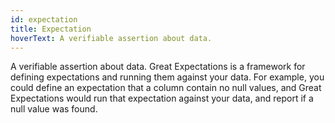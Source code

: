 ```yaml
---
id: expectation
title: Expectation
hoverText: A verifiable assertion about data.
---
```



A verifiable assertion about data. Great Expectations is a framework for defining expectations and running them against your data. For example, you could define an expectation that a column contain no null values, and Great Expectations would run that expectation against your data, and report if a null value was found.

